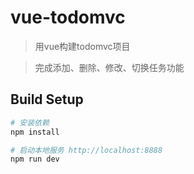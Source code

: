 # vue-todomvc

> 用vue构建todomvc项目
  
> 完成添加、删除、修改、切换任务功能

## Build Setup

``` bash
# 安装依赖
npm install

# 启动本地服务 http://localhost:8888
npm run dev

```



